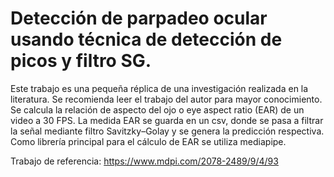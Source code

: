 # Detección de parpadeo ocular usando técnica de detección de picos y filtro SG.
Este trabajo es una pequeña réplica de una investigación realizada en la literatura. Se recomienda leer el trabajo del autor para mayor conocimiento.
Se calcula la relación de aspecto del ojo o eye aspect ratio (EAR) de un video a 30 FPS. La medida EAR se guarda en un csv, donde se pasa a filtrar la señal mediante filtro Savitzky–Golay y se genera la predicción respectiva. 
Como librería principal para el cálculo de EAR se utiliza mediapipe.

Trabajo de referencia:
https://www.mdpi.com/2078-2489/9/4/93
